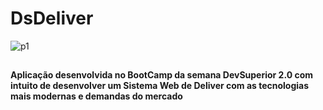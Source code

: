 # DsDeliver

![p1](https://user-images.githubusercontent.com/70860702/110340163-b71a1b80-8007-11eb-9388-a08216b404f4.png)


##

<h4>
   Aplicação desenvolvida no BootCamp da semana DevSuperior 2.0 com intuito de desenvolver um Sistema Web de Deliver com as tecnologias mais modernas e demandas do mercado
  </h4>
